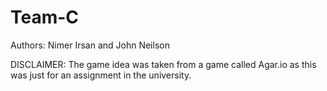 # Team-C
Authors: Nimer Irsan and John Neilson

DISCLAIMER: The game idea was taken from a game called Agar.io as this was just for an assignment in the university.

